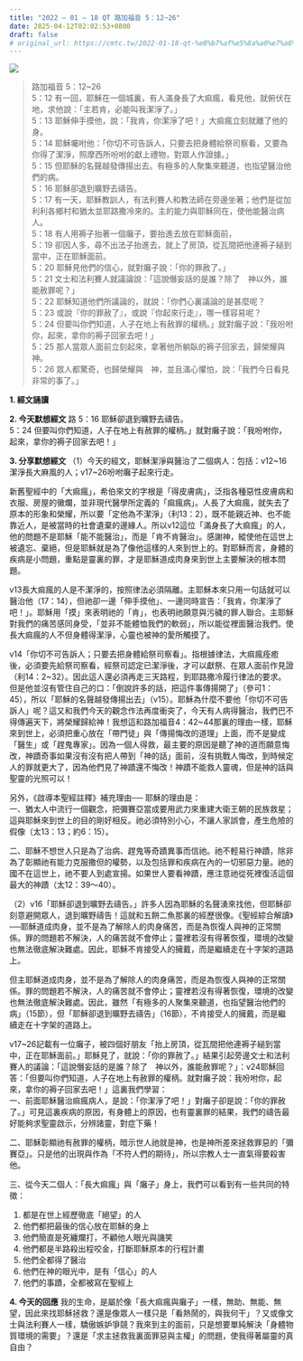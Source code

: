 ```yaml
---
title: "2022 – 01 – 18 QT 路加福音 5：12~26"
date: 2025-04-12T02:02:53+0800
draft: false
# original_url: https://cmtc.tw/2022-01-18-qt-%e8%b7%af%e5%8a%a0%e7%a6%8f%e9%9f%b3-5%ef%bc%9a1226
---
```


![](/images/qt.jpg)
> 路加福音 5：12\~26  
> 5：12 有一回，耶穌在一個城裏，有人滿身長了大痲瘋，看見他，就俯伏在地，求他說：「主若肯，必能叫我潔淨了。」  
> 5：13 耶穌伸手摸他，說：「我肯，你潔淨了吧！」大痲瘋立刻就離了他的身。  
> 5：14 耶穌囑咐他：「你切不可告訴人，只要去把身體給祭司察看，又要為你得了潔淨，照摩西所吩咐的獻上禮物，對眾人作證據。」  
> 5：15 但耶穌的名聲越發傳揚出去。有極多的人聚集來聽道，也指望醫治他們的病。  
> 5：16 耶穌卻退到曠野去禱告。  
> 5：17 有一天，耶穌教訓人，有法利賽人和教法師在旁邊坐著；他們是從加利利各鄉村和猶太並耶路撒冷來的。主的能力與耶穌同在，使他能醫治病人。  
> 5：18 有人用褥子抬著一個癱子，要抬進去放在耶穌面前，  
> 5：19 卻因人多，尋不出法子抬進去，就上了房頂，從瓦間把他連褥子縋到當中，正在耶穌面前。  
> 5：20 耶穌見他們的信心，就對癱子說：「你的罪赦了。」  
> 5：21 文士和法利賽人就議論說：「這說僭妄話的是誰？除了　神以外，誰能赦罪呢？」  
> 5：22 耶穌知道他們所議論的，就說：「你們心裏議論的是甚麼呢？  
> 5：23 或說『你的罪赦了』，或說『你起來行走』，哪一樣容易呢？  
> 5：24 但要叫你們知道，人子在地上有赦罪的權柄。」就對癱子說：「我吩咐你，起來，拿你的褥子回家去吧！」  
> 5：25 那人當眾人面前立刻起來，拿著他所躺臥的褥子回家去，歸榮耀與　神。  
> 5：26 眾人都驚奇，也歸榮耀與　神，並且滿心懼怕，說：「我們今日看見非常的事了。」

**1. 經文誦讀**

**2.  今天默想經文**
路 5：16 耶穌卻退到曠野去禱告。  
5：24 但要叫你們知道，人子在地上有赦罪的權柄。」就對癱子說：「我吩咐你，起來，拿你的褥子回家去吧！」

**3. 分享默想經文**
（1）今天的經文，耶穌潔淨與醫治了二個病人：包括：v12\~16潔淨長大麻風的人；v17\~26吩咐癱子起來行走。

新舊聖經中的「大痲瘋」，希伯來文的字根是「得皮膚病」，泛指各種惡性皮膚病和衣服、房屋的黴爛，並非現代醫學所定義的「痲瘋病」。人長了大痲瘋，就失去了原本的形象和榮耀，所以要「定他為不潔淨」（利13：2），既不能親近神、也不能靠近人，是被當時的社會遺棄的邊緣人。所以v12這位「滿身長了大痲瘋」的人，他的問題不是耶穌「能不能醫治」，而是「肯不肯醫治」。感謝神，縱使他在這世上被遺忘、棄絕，但是耶穌就是為了像他這樣的人來到世上的。對耶穌而言，身體的疾病是小問題，重點是靈裏的罪，才是耶穌道成肉身來到世上主要解決的根本問題。

v13長大痲瘋的人是不潔淨的，按照律法必須隔離。主耶穌本來只用一句話就可以醫治他（17：14），但祂卻一邊「伸手摸他」、一邊同時宣告：「我肯，你潔淨了吧！」。耶穌用「摸」來表明祂的「肯」，也表明祂願意與污穢的罪人聯合。主耶穌對我們的痛苦感同身受，「並非不能體恤我們的軟弱」，所以能從裡面醫治我們。使長大痲瘋的人不但身體得潔淨，心靈也被神的愛所觸摸了。

v14「你切不可告訴人；只要去把身體給祭司察看」。指根據律法，大痲瘋痊癒後，必須要先給祭司察看，經祭司認定已潔淨後，才可以獻祭、在眾人面前作見證（利14：2\~32）。因此這人還必須再走三天路程，到耶路撒冷履行律法的要求。但是他並沒有管住自己的口：「倒說許多的話，把這件事傳揚開了」（參可1：45），所以「耶穌的名聲越發傳揚出去」（v15）。耶穌為什麼不要他「你切不可告訴人」呢？這又和我們今天的觀念作法再度衝突了，今天有人病得醫治，我們巴不得傳遍天下，將榮耀歸給神！我想這和路加福音4：42\~44那裏的理由一樣，耶穌來到世上，必須把重心放在「帶門徒」與「傳揚悔改的道理」上面，而不是變成「醫生」或「趕鬼專家」。因為一個人得救，最主要的原因是聽了神的道而願意悔改，神蹟奇事如果沒有沒有把人帶到「神的話」面前，沒有挑戰人悔改，到時候定人的罪就更大了，因為他們見了神蹟還不悔改！神蹟不能救人靈魂，但是神的話與聖靈的光照可以！

另外，《啟導本聖經註釋》補充理由── 耶穌的理由是：  
一、猶太人中流行一個觀念，把彌賽亞當成要用武力來重建大衛王朝的民族救星；這與耶穌來到世上的目的剛好相反。祂必須特別小心，不讓人家誤會，產生危險的假像（太13：13；約6：15）。

二、耶穌不想世人只是為了治病、趕鬼等奇蹟異事而信祂。祂不輕易行神蹟，除非為了彰顯祂有能力克服撒但的權勢，以及包括罪和疾病在內的一切邪惡力量。祂的國不在這世上，祂不要人到處宣揚。如果世人要看神蹟，應注意祂從死裡復活這個最大的神蹟（太12：39～40）。

（2）v16「耶穌卻退到曠野去禱告。」許多人因為耶穌的名聲湧來找他，但耶穌卻刻意避開眾人，退到曠野禱告！這就和五餅二魚那裏的經歷很像。《聖經綜合解讀》──耶穌道成肉身，並不是為了解除人的肉身痛苦，而是為恢復人與神的正常關係。罪的問題若不解決，人的痛苦就不會停止；靈裡若沒有得著恢復，環境的改變也無法徹底解決難處。因此，耶穌不肯接受人的擁戴，而是繼續走在十字架的道路上。

但主耶穌道成肉身，並不是為了解除人的肉身痛苦，而是為恢復人與神的正常關係。罪的問題若不解決，人的痛苦就不會停止；靈裡若沒有得著恢復，環境的改變也無法徹底解決難處。因此，雖然「有極多的人聚集來聽道，也指望醫治他們的病」（15節），但「耶穌卻退到曠野去禱告」（16節），不肯接受人的擁戴，而是繼續走在十字架的道路上。

v17\~26記載有一位癱子，被四個好朋友「抬上房頂，從瓦間把他連褥子縋到當中，正在耶穌面前。」耶穌見了，就說：「你的罪赦了。」結果引起旁邊文士和法利賽人的議論：「這說僭妄話的是誰？除了　神以外，誰能赦罪呢？」：v24耶穌回答：「但要叫你們知道，人子在地上有赦罪的權柄。就對癱子說：我吩咐你，起來，拿你的褥子回家去吧！」這裏我們學習：  
一、前面耶穌醫治痲瘋病人，是說：「你潔淨了吧！」對癱子卻是說：「你的罪赦了。」可見這裏疾病的原因，有身體上的原因，也有靈裏罪的結果，我們的禱告最好能夠求聖靈啟示，分辨諸靈，對症下藥！

二、耶穌彰顯祂有赦罪的權柄，暗示世人祂就是神，也是神所差來拯救罪惡的「彌賽亞」。只是他的出現與作為「不符人們的期待」，所以宗教人士一直氣得要殺害他。

三、從今天二個人：「長大痲瘋」與「癱子」身上，我們可以看到有一些共同的特徵：  
1. 都是在世上經歷徹底「絕望」的人  
2. 他們都把最後的信心放在耶穌的身上  
3. 他們簡直是死纏爛打，不顧他人眼光與譏笑  
4. 他們都是半路殺出程咬金，打斷耶穌原本的行程計畫  
5. 他們全都得了醫治  
6. 他們在神的眼光中，是有「信心」的人  
7. 他們的事蹟，全都被寫在聖經上

**4. 今天的回應**
我的生命，是屬於像「長大痲瘋與癱子」一樣，無助、無能、無望，因此來找耶穌拯救？還是像眾人一樣只是「看熱鬧的，與我何干」？又或像文士與法利賽人一樣，驕傲嫉妒爭競？我來到主的面前，只是想要單純解決「身體物質環境的需要」？還是「求主拯救我裏面罪惡與主權」的問題，使我得著屬靈的真自由？
